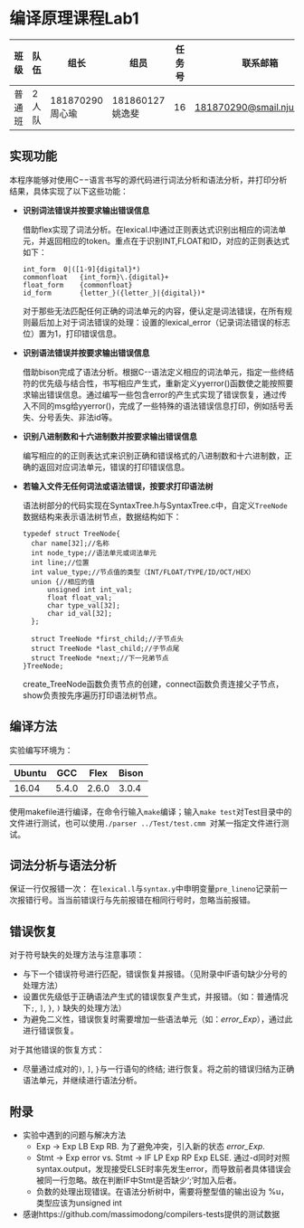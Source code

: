 # 编译原理课程Lab1

| 班级   | 队伍  | 组长             | 组员             | 任务号 | 联系邮箱                                                     |
| ------ | ----- | ---------------- | ---------------- | ------ | ------------------------------------------------------------ |
| 普通班 | 2人队 | 181870290 周心瑜 | 181860127 姚逸斐 | 16     | [181870290@smail.nju.edu.cn](mailto:181870290@smail.nju.edu.cn) |

## 实现功能

本程序能够对使用C−−语言书写的源代码进行词法分析和语法分析，并打印分析结果，具体实现了以下这些功能：

* **识别词法错误并按要求输出错误信息**

  借助flex实现了词法分析。在lexical.l中通过正则表达式识别出相应的词法单元，并返回相应的token。重点在于识别INT,FLOAT和ID，对应的正则表达式如下：

  ```
  int_form	0|([1-9]{digital}*)
  commonfloat	{int_form}\.{digital}+
  float_form	{commonfloat}
  id_form		{letter_}({letter_}|{digital})*	
  ```

  对于那些无法匹配任何正确的词法单元的内容，便认定是词法错误，在所有规则最后加上对于词法错误的处理：设置的lexical_error（记录词法错误的标志位）置为1，打印错误信息。

* **识别语法错误并按要求输出错误信息**

  借助bison完成了语法分析。根据C--语法定义相应的词法单元，指定一些终结符的优先级与结合性，书写相应产生式，重新定义yyerror()函数使之能按照要求输出错误信息。通过编写一些包含error的产生式实现了错误恢复，通过传入不同的msg给yyerror()，完成了一些特殊的语法错误信息打印，例如括号丢失、分号丢失、非法id等。

* **识别八进制数和十六进制数并按要求输出错误信息**

  编写相应的的正则表达式来识别正确和错误格式的八进制数和十六进制数，正确的返回对应词法单元，错误的打印错误信息。

* **若输入文件无任何词法或语法错误，按要求打印语法树**

  语法树部分的代码实现在SyntaxTree.h与SyntaxTree.c中，自定义`TreeNode`数据结构来表示语法树节点，数据结构如下：

  ```
  typedef struct TreeNode{
  	char name[32];//名称
  	int node_type;//语法单元或词法单元
  	int line;//位置
  	int value_type;//节点值的类型（INT/FLOAT/TYPE/ID/OCT/HEX）
  	union {//相应的值
  		unsigned int int_val;
  		float float_val;
  		char type_val[32];
  		char id_val[32];
  	};
  
  	struct TreeNode *first_child;//子节点头
  	struct TreeNode *last_child;//子节点尾
  	struct TreeNode *next;//下一兄弟节点
  }TreeNode;
  ```

  create_TreeNode函数负责节点的创建，connect函数负责连接父子节点，show负责按先序遍历打印语法树节点。

## 编译方法

实验编写环境为：

| Ubuntu | GCC   | Flex  | Bison |
| ------ | ----- | ----- | ----- |
| 16.04  | 5.4.0 | 2.6.0 | 3.0.4 |

使用makefile进行编译，在命令行输入`make`编译；输入`make test`对Test目录中的文件进行测试，也可以使用`./parser ../Test/test.cmm `对某一指定文件进行测试。

## 词法分析与语法分析

保证一行仅报错一次：
    在`lexical.l`与`syntax.y`中申明变量`pre_lineno`记录前一次报错行号。当当前错误行与先前报错在相同行号时，忽略当前报错。

## 错误恢复

对于符号缺失的处理方法与注意事项：

- 与下一个错误符号进行匹配，错误恢复并报错。（见附录中IF语句缺少分号的处理方法）
- 设置优先级低于正确语法产生式的错误恢复产生式，并报错。（如：普通情况下`;`, `]`, `}`, `)` 缺失的处理方法） 
- 为避免二义性，错误恢复时需要增加一些语法单元（如：*error_Exp*），通过此进行错误恢复。
  

对于其他错误的恢复方式：

- 尽量通过成对的`)`, `]`, `}`与一行语句的终结; 进行恢复。将之前的错误归结为正确语法单元，并继续进行语法分析。


## 附录

* 实验中遇到的问题与解决方法
  * Exp -> Exp LB Exp RB. 为了避免冲突，引入新的状态 *error_Exp*.
  * Stmt -> Exp error vs. Stmt -> IF LP Exp RP Exp ELSE. 通过-d同时对照syntax.output，发现接受ELSE时率先发生error，而导致前者具体错误会被同一行忽略。故在判断IF中Stmt是否缺少‘;’时加入后者。
  * 负数的处理出现错误。在语法分析树中，需要将整型值的输出设为 %u，类型应该为unsigned int
* 感谢https://github.com/massimodong/compilers-tests提供的测试数据
